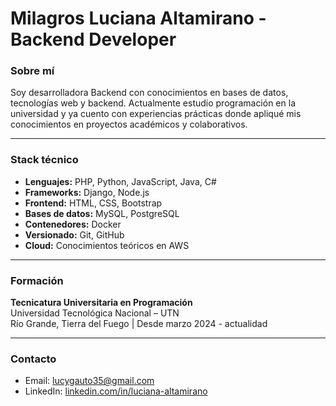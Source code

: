# Milagros Luciana Altamirano - Backend Developer


### Sobre mí

Soy desarrolladora Backend con conocimientos en bases de datos, tecnologías web y backend. Actualmente estudio programación en la universidad y ya cuento con experiencias prácticas donde apliqué mis conocimientos en proyectos académicos y colaborativos.

---

### Stack técnico

- **Lenguajes:** PHP, Python, JavaScript, Java, C#
- **Frameworks:** Django, Node.js
- **Frontend:** HTML, CSS, Bootstrap
- **Bases de datos:** MySQL, PostgreSQL
- **Contenedores:** Docker
- **Versionado:** Git, GitHub
- **Cloud:** Conocimientos teóricos en AWS

---

### Formación

**Tecnicatura Universitaria en Programación**  
Universidad Tecnológica Nacional – UTN  
Río Grande, Tierra del Fuego | Desde marzo 2024 - actualidad

---

### Contacto

- Email: lucygauto35@gmail.com 
- LinkedIn: [linkedin.com/in/luciana-altamirano](https://www.linkedin.com/in/luciana-altamirano/)
